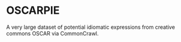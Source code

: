 # OSCARPIE
A very large dataset of potential idiomatic expressions from creative commons OSCAR via CommonCrawl.
